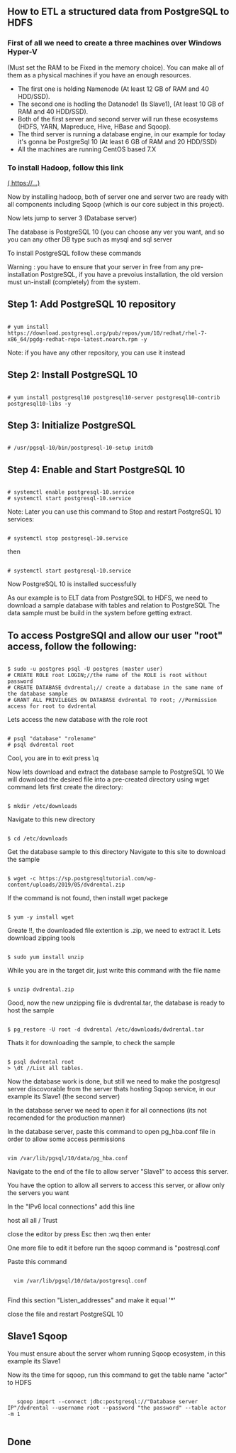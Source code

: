 ## How to ETL a structured data from PostgreSQL to HDFS
<h3>First of all we need to create a three machines over Windows Hyper-V</h3> 
(Must set the RAM to be Fixed in the memory choice). 
You can make all of them as a physical machines if you have an enough resources.
<div>
<ul>
<li>The first one is holding Namenode (At least 12 GB of RAM and 40 HDD/SSD).</li>
<li>The second one is hodling the Datanode1 (Is Slave1), (At least 10 GB of RAM and 40 HDD/SSD).</li>
<li>Both of the first server and second server will run these ecosystems (HDFS, YARN, Mapreduce, Hive, HBase and Sqoop).</li>
<li>The third server is running a database engine, in our example for today it's gonna be PostgreSql 10 (At least 6 GB of RAM and 20 HDD/SSD)</li>
<li>All the machines are running CentOS based 7.X </li>
</ul>
  </div>

<h3>To install Hadoop, follow this link</h3>
<a href="">( https://...)<a> 
<p>Now by installing hadoop, both of server one and server two are ready with all components including Sqoop (which is our core subject in this project).</p>

<p>Now lets jump to server 3 (Database server)</p>
<p>The database is PostgreSQL 10 (you can choose any ver you want, and so you can any other DB type such as mysql and sql server</p>

To install PostgreSQL follow these commands

<p> Warning : you have to ensure that your server in free from any pre-installation PostgreSQL, if you have a prevoius installation,
the old version must un-install (completely) from the system. </p>

## Step 1: Add PostgreSQL 10 repository  
<pre><code>
# yum install https://download.postgresql.org/pub/repos/yum/10/redhat/rhel-7-x86_64/pgdg-redhat-repo-latest.noarch.rpm -y
</code></pre>
<p>Note: if you have any other repository, you can use it instead </p>

## Step 2: Install PostgreSQL 10
<pre><code>
# yum install postgresql10 postgresql10-server postgresql10-contrib postgresql10-libs -y
</code></pre>

## Step 3: Initialize PostgreSQL
<pre><code>
# /usr/pgsql-10/bin/postgresql-10-setup initdb
</code></pre>

## Step 4: Enable and Start PostgreSQL 10
<pre><code>
# systemctl enable postgresql-10.service
# systemctl start postgresql-10.service
</code></pre>

Note: Later you can use this command to Stop and restart PostgreSQL 10 services:
<pre><code>
# systemctl stop postgresql-10.service
</code></pre>
<p>then</p>
<pre><code>
# systemctl start postgresql-10.service
</code></pre>

<p>Now PostgreSQL 10 is installed successfully</p>
<p>As our example is to ELT data from PostgreSQL to HDFS, we need to download a sample database with tables and relation to PostgreSQL
The data sample must be build in the system before getting extract.</p>

## To access PostgreSQl and allow our user "root" access, follow the following:
<pre><code>
$ sudo -u postgres psql -U postgres (master user)
# CREATE ROLE root LOGIN;//the name of the ROLE is root without password
# CREATE DATABASE dvdrental;// create a database in the same name of the database sample
# GRANT ALL PRIVILEGES ON DATABASE dvdrental TO root; //Permission access for root to dvdrental
</code></pre>

<p>Lets access the new database with the role root</p>
<pre><code>
# psql "database" "rolename"
# psql dvdrental root
</code></pre>

<p>Cool, you are in
to exit press \q</p>

<p>Now lets download and extract the database sample to PostgreSQL 10
We will download the desired file into a pre-created directory using wget command
lets first create the directory:</p>
<pre><code>
$ mkdir /etc/downloads 
</code></pre>
<p>Navigate to this new directory</p>
<pre><code>
$ cd /etc/downloads
</code></pre>

<p>Get the database sample to this directory
Navigate to this site to download the sample</p>
<pre><code>
$ wget -c https://sp.postgresqltutorial.com/wp-content/uploads/2019/05/dvdrental.zip 
</code></pre>
<p>If the command is not found, then install wget packege</p>
<pre><code>
$ yum -y install wget
</code></pre>

<p>Greate !!, the downloaded file extention is .zip, we need to extract it.
Lets download zipping tools</p>
<pre><code>
$ sudo yum install unzip
</code></pre>
<p>While you are in the target dir, just write this command with the file name</p>
<pre><code>
$ unzip dvdrental.zip
</code></pre>

<p>Good, now the new unzipping file is dvdrental.tar, the database is ready to host the sample</p>
<pre><code>
$ pg_restore -U root -d dvdrental /etc/downloads/dvdrental.tar
</code></pre>
<p>Thats it for downloading the sample, to check the sample</p>
<pre><code>
$ psql dvdrental root
> \dt //List all tables.
</code></pre>

<p>Now the database work is done, but still we need to make the postgresql server discovorable from the server thats hosting Sqoop service, in our
example its Slave1 (the second server)</p>

<p>In the database server we need to open it for all connections (its not recomended for the production manner)</p> 
<p>In the database server, paste this command to open pg_hba.conf file in order to allow some access permissions</p>
<pre><code>
vim /var/lib/pgsql/10/data/pg_hba.conf
</code></pre>

<p>Navigate to the end of the file to allow server "Slave1" to access this server.</p>
<p>You have the option to allow all servers to access this server, or allow only the servers you want</p>
<p>In the "IPv6 local connections" add this line</p>
<p> host  all   all   <slave1 ip address>/<port>  Trust</p>
<p>close the editor by press Esc then :wq then enter<p/>
<p>One more file to edit it before run the sqoop command is "postresql.conf</p>
<p>Paste this command</p>
  <pre><code>
  vim /var/lib/pgsql/10/data/postgresql.conf
  </code></pre>
  <p>Find this section "Listen_addresses" and make it equal '*'</p>
  <p>close the file and restart PostgreSQL 10</p>
  
## Slave1 Sqoop
  <p>You must ensure about the server whom running Sqoop ecosystem, in this example its Slave1</p>
  <p>
    Now its the time for sqoop, run this command to get the table name "actor" to HDFS
  </p>
   <pre><code>
   sqoop import --connect jdbc:postgresql://"Database server IP"/dvdrental --username root --password "the password" --table actor -m 1
    </code></pre>

## Done
